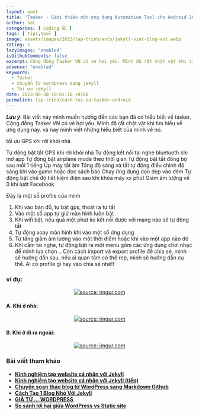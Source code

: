 ```yaml
---
layout: post
title: 'Tasker - Giới thiệu một ứng dụng Automation Tool cho Android 2023'
author: sal
categories: [ Coding 💻 ]
tags: [ tips,tool ]
image: assets/images/2023/lap-trinh/avts/jekyll-viet-blog-avt.webp
rating: 5
lazyimages: "enabled"
isGithubComments: false
excerpt: Cộng đồng Tasker VN có vẻ hơi yếu. Mình đã rất chật vật khi tìm hiểu về ứng dụng này. và nay mình viết những hiểu biết của mình về nó.
adsense: "enabled"
keywords:
  - Tasker
  - chuyển từ wordpress sang jekyll
  - Tối ưu jekyll
date: 2023-06-30 10:01:10 +0700
permalink: lap-trinh/cach-toi-uu-tasker-android
---
```

**_Lưu ý_**: Bài viết này mình muốn hướng đến các bạn đã có hiểu biết về tasker. Cộng đồng Tasker VN có vẻ hơi yếu. Mình đã rất chật vật khi tìm hiểu về ứng dụng này. và nay mình viết những hiểu biết của mình về nó.

tối ưu GPS khi rời khỏi nhà

Tự động bật tắt GPS khi rời khỏi nhà
Tự động kết nối tai nghe bluetooth khi mở app
Tự động bật airplane mode theo thời gian
Tự động bật tắt đồng bộ sau mỗi 1 tiếng
Úp máy tắt âm
Tăng độ sáng và tắt tự động điều chỉnh độ sáng khi vào game hoặc đọc sách báo
Chạy ứng dụng dọn dẹp vào đêm
Tự động bật chế độ tiết kiệm điện sau khi khóa máy xx phút
Giảm âm lượng về 0 khi lướt Facebook


Đây là một số profile của mình
1. Khi vào bản đồ, tự bật gps, thoát ra tự tắt
2. Vào một số app tự giữ màn hình luôn bật
3. Khi wifi bật, nếu quá một phút ko kết nối được với mạng nào sẽ tự động tắt
4. Tự động xoay màn hình khi vào một số ứng dụng
5. Tự tăng giảm âm lượng vào một thời điểm hoặc khi vào một app nào đó
6. Khi cắm tai nghe, tự động bật ra một menu gồm các ứng dụng chơi nhạc để mình lựa chọn
..
Còn cách import và export profile để chia sẻ, mình sẽ hướng dẫn sau, nếu ai quan tâm có thể rep, mình sẽ hướng dẫn cụ thể. Ai có profile gì hay vào chia sẻ nhé!!

### ví dụ:

<div class="content" style="text-align:center; ">
<a href="https://imgur.com/trdpaEJ"><img src="https://i.imgur.com/trdpaEJ.png" title="source: imgur.com" /></a></div>

#### A. Khi ở nhà:

<div class="content" style="text-align:center; ">
<a href="https://imgur.com/wXo2Lh0"><img src="https://i.imgur.com/wXo2Lh0.jpg" title="source: imgur.com" /></a></div>

#### B. Khi ở đi ra ngoài:

<div class="content" style="text-align:center; ">
<a href="https://imgur.com/AUtOJJV"><img src="https://i.imgur.com/AUtOJJV.jpg" title="source: imgur.com" /></a></div>


### Bài viết tham khảo

*   [**Kinh nghiệm tạo website cá nhân với Jekyll**](https://aicurious.io/blog/2016-09-16-xay-dung-website-voi-jekyll)
*   [**Kinh nghiệm tạo website cá nhân với Jekyll (tiếp)**](https://aicurious.io/blog/2016-09-26-xay-dung-website-voi-jekyll-lv2)
*   [**Chuyển soạn thảo blog từ WordPress sang Markdown Github**](https://dothanhlong.org/chuyen-soan-thao-blog-tu-wordpress-sang-markdown-github/)
*   [**Cách Tạo 1 Blog Nhỏ Với Jekyll**](https://caodem.com/cach-tao-1-blog-nho-voi-jekyll/)
*   [**GIÃ TỪ ... WORDPRESS**](http://acegik.net/blog/jekyll/migration/gia-tu-wordpress.html)
*   [**So sánh lợi hại giữa WordPress vs Static site**](https://topdev.vn/blog/so-sanh-loi-hai-giua-wordpress-vs-static-site/)
